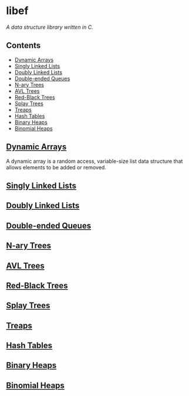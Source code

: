 # libef

*A data structure library written in C.*

## Contents
* [Dynamic Arrays](#dynamic-arrays)
* [Singly Linked Lists](#singly-linked-lists)
* [Doubly Linked Lists](#doubly-linked-lists)
* [Double-ended Queues](#double-ended-queues)
* [N-ary Trees](#n-ary-trees)
* [AVL Trees](#avl-trees)
* [Red-Black Trees](#red-black-trees)
* [Splay Trees](#splay-trees)
* [Treaps](#treaps)
* [Hash Tables](#hash-tables)
* [Binary Heaps](#binary-heaps)
* [Binomial Heaps](#binomial-heaps)

## [Dynamic Arrays](https://github.com/AlphaPiece/LibrariesUnderSea/tree/master/ef/srcs/darray)
A dynamic array is a random access, variable-size list data structure that allows elements to be added or removed.

## [Singly Linked Lists](https://github.com/AlphaPiece/LibrariesUnderSea/tree/master/ef/srcs/slist)

## [Doubly Linked Lists](https://github.com/AlphaPiece/LibrariesUnderSea/tree/master/ef/srcs/dlist)

## [Double-ended Queues](https://github.com/AlphaPiece/LibrariesUnderSea/tree/master/ef/srcs/deque)

## [N-ary Trees](https://github.com/AlphaPiece/LibrariesUnderSea/tree/master/ef/srcs/ntree)

## [AVL Trees](https://github.com/AlphaPiece/LibrariesUnderSea/tree/master/ef/srcs/atree)

## [Red-Black Trees](https://github.com/AlphaPiece/LibrariesUnderSea/tree/master/ef/srcs/rbtree)

## [Splay Trees](https://github.com/AlphaPiece/LibrariesUnderSea/tree/master/ef/srcs/sptree)

## [Treaps](https://github.com/AlphaPiece/LibrariesUnderSea/tree/master/ef/srcs/treap)

## [Hash Tables](https://github.com/AlphaPiece/LibrariesUnderSea/tree/master/ef/srcs/htable)

## [Binary Heaps](https://github.com/AlphaPiece/LibrariesUnderSea/tree/master/ef/srcs/bheap)

## [Binomial Heaps](https://github.com/AlphaPiece/LibrariesUnderSea/tree/master/ef/srcs/bnheap)
